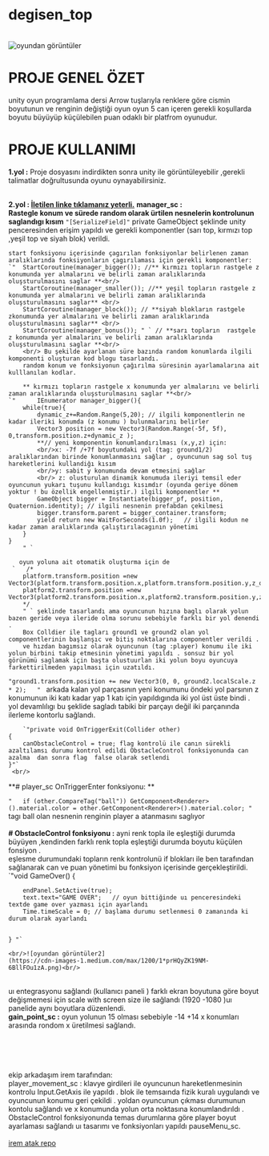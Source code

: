# degisen_top


<br/>![oyundan görüntüler](
https://cdn-images-1.medium.com/max/1200/1*coIelHPopam5hBhJY0IGZQ.png) <br/>
# PROJE GENEL ÖZET
unity oyun programlama dersi Arrow tuşlarıyla renklere göre cismin boyutunun ve renginin  değiştiği oyun
oyun 5 can içeren gerekli koşullarda boyutu büyüyüp küçülebilen puan odaklı bir platfrom oyunudur.

# PROJE KULLANIMI
**1.yol :** Proje dosyasını  indirdikten sonra unity ile görüntüleyebilir ,gerekli talimatlar doğrultusunda oyunu oynayabilirsiniz.

<br/>**2.yol : [İletilen linke tıklamanız yeterli.](https://simmer.io/@humeyracimen/degisen-top )**
**manager_sc :<br/>  Rastegle konum ve sürede random olarak ürtilen nesnelerin kontrolunun saglandıgı kısım**
    `"[SerializeField]"` 
    private GameObject şeklinde unity penceresinden erişim yapıldı ve gerekli komponentler (sarı top, kırmızı top ,yeşil top ve siyah blok) verildi.

    start fonksiyonu içerisinde çagırılan fonksiyonlar belirlenen zaman aralıklarında fonksiyonların çagırılaması için gerekli komponentler: 
    `"  StartCoroutine(manager_bigger()); //** kırmızı topların rastgele z konumunda yer almalarını ve belirli zaman aralıklarında oluşsturulmasını saglar **<br/>
        StartCoroutine(manager_smaller()); //** yeşil topların rastgele z konumunda yer almalarını ve belirli zaman aralıklarında oluşsturulmasını saglar** <br/>
        StartCoroutine(manager_block()); // **siyah blokların rastgele zkonumunda yer almalarını ve belirli zaman aralıklarında oluşsturulmasını saglar** <br/>
        StartCoroutine(manager_bonus()); " ` // **sarı topların  rastgele z konumunda yer almalarını ve belirli zaman aralıklarında oluşsturulmasını saglar **<br/>
        <br/> Bu şekilde ayarlanan süre bazında random konumlarda ilgili komponenti oluşturan kod blogu tasarlandı. 
        random konum ve fonksiyonun çağırılma süresinin ayarlamalarına ait kulllanılan kodlar.
        
        ** kırmızı topların rastgele x konumunda yer almalarını ve belirli zaman aralıklarında oluşsturulmasını saglar **<br/>
    `"      IEnumerator manager_bigger(){
        while(true){
            dynamic_z+=Random.Range(5,20); // ilgili komponentlerin ne kadar ileriki konumda (z konumu ) bulunmalarını belirler
            Vector3 position = new Vector3(Random.Range(-5f, 5f), 0,transform.position.z+dynamic_z );
            **// yeni komponentin konumlandırılması (x,y,z) için:
            <br/>x: -7f /+7f boyutundaki yol (tag: ground1/2) aralıklarından birinde konumlanmasını sağlar , oyuncunun sag sol tuş hareketlerini kullandiğı kısım 
            <br/>y: sabit y konumunda devam etmesini sağlar 
            <br/> z: olusturulan dinamik konumuda ileriyi temsil eder oyuncunun yukarı tuşunu kullandıgı kısımdır (oyunda geriye dönem yoktur ! bu özellik engellenmiştir.) ilgili komponentler **
            GameObject bigger = Instantiate(bigger_pf, position, Quaternion.identity); // ilgili nesnenin prefabdan çekilmesi 
            bigger.transform.parent = bigger_container.transform;
            yield return new WaitForSeconds(1.0f);   // ilgili kodun ne kadar zaman aralıklarında çalıştırılacagının yönetimi
        }
    }
        " ` 
        
       oyun yoluna ait otomatik oluşturma için de 
     `   /*
        platform.transform.position =new Vector3(platform.transform.position.x,platform.transform.position.y,z_offset+transform.position.z);
        platform2.transform.position =new Vector3(platform2.transform.position.x,platform2.transform.position.y,z_offset+transform.position.z);
        */ 
        " ` şeklinde tasarlandı ama oyuncunun hızına baglı olarak yolun bazen geride veya ileride olma sorunu sebebiyle farklı bir yol denendi .
        Box Colldier ile tagları ground1 ve ground2 olan yol componentlerinin başlanşıc ve bitiş noktalarına componentler verildi .
        ve hızdan bagımsız olarak oyuncunun (tag :player) konumu ile iki yolun birbini takip etmesinin yönetimi yapıldı . sonsuz bir yol görünümü saglamak için başta olustuurlan iki yolun boyu oyuncuya farkettirilmeden yapılması için uzatıldı. 
`"ground1.transform.position += new Vector3(0, 0, ground2.localScale.z * 2);   " ` 
arkada kalan yol parçasının yeni konumunu öndeki yol parsının z konumunun iki katı kadar yap 1 katı için yapıldıgında iki yol üst üste bindi . yol devamlılıgı bu şeklide sagladı tabiki bir parçayı değil iki parçanında ilerleme kontorlu sağlandı. 

        
        `"private void OnTriggerExit(Collider other)
    {
        canObstacleControl = true; flag kontrolü ile canın sürekli azaltılamsı durumu kontrol edildi ObstacleControl fonksiyonunda can azalma  dan sonra flag  false olarak setlendi
    }"` 
     <br/>
        
**# player_sc  OnTriggerEnter fonksiyonu: **

`"   if (other.CompareTag("ball")) GetComponent<Renderer>().material.color = other.GetComponent<Renderer>().material.color; "` tagı ball olan nesnenin renginin player a atanmasını saglıyor  <br/>
  <br/>
**# ObstacleControl fonksiyonu :**
ayni renk topla ile eşleştiği durumda büyüyen ,kendinden farklı renk topla eşleştiği durumda boyutu küçülen fonsiyon .
 <br/>
 eşlesme durumundaki topların renk kontrolunü if blokları ile ben tarafından sağlanarak   can ve puan yönetimi bu fonksiyon içerisinde gerçekleştirildi.
  <br/>
  `"void GameOver()
    {
        
        endPanel.SetActive(true); 
        text.text="GAME OVER";   // oyun bittiğinde uı penceresindeki textde game over yazması için ayarlandı 
        Time.timeScale = 0; // başlama durumu setlenmesi 0 zamanında ki durum olarak ayarlandı
        
        
    } "`
    
    <br/>![oyundan görüntüler2]
    (https://cdn-images-1.medium.com/max/1200/1*prHQyZK19NM-6BllFOu1zA.png)<br/>
   <br/>  uı entegrasyonu sağlandı (kullanıcı paneli ) farklı ekran boyutuna göre boyut değişmemesi için scale with screen size ile sağlandı (1920 -1080 )uı panelide aynı boyutlara düzenlendi.
   <br/>  **gain_point_sc :** oyun yolunun 15 olması sebebiyle -14 +14 x konumları arasında rondom x üretilmesi sağlandı.


 <br/> <br/> <br/> <br/>
ekip arkadaşım irem tarafından:  <br/>
player_movement_sc : klavye girdileri ile oyuncunun hareketlenmesinin kontrolu  Input.GetAxis ile yapıldı . 
blok ile temsaında fizik kuralı uygulandı ve oyuncunun konumu geri çekildi .
yoldan oyuncunun çıkması durumunun kontolu sağlandı ve x konumunda yolun orta noktasına konumlandırıldı .
ObstacleControl fonksiyonunda  temas durumlarına göre player boyut ayarlaması sağlandı
uı tasarımı ve fonksiyonları yapıldı pauseMenu_sc.<br/><br/>
[irem atak repo](https://github.com/irematak/unity_3d_platform_oyunu-)







